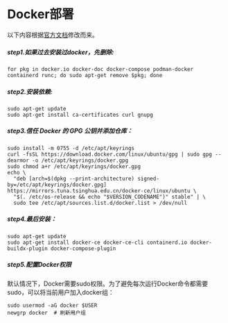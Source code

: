 # Docker部署

以下内容根据[官方文档](https://docs.docker.com/engine/install/debian/ "官方文档")修改而来。

##### step1.如果过去安装过docker，先删除:

```
for pkg in docker.io docker-doc docker-compose podman-docker containerd runc; do sudo apt-get remove $pkg; done
```

##### step2.安装依赖:

```
sudo apt-get update
sudo apt-get install ca-certificates curl gnupg
```

##### step3.信任 Docker 的 GPG 公钥并添加仓库：

```
sudo install -m 0755 -d /etc/apt/keyrings
curl -fsSL https://download.docker.com/linux/ubuntu/gpg | sudo gpg --dearmor -o /etc/apt/keyrings/docker.gpg
sudo chmod a+r /etc/apt/keyrings/docker.gpg
echo \
  "deb [arch=$(dpkg --print-architecture) signed-by=/etc/apt/keyrings/docker.gpg] https://mirrors.tuna.tsinghua.edu.cn/docker-ce/linux/ubuntu \
  "$(. /etc/os-release && echo "$VERSION_CODENAME")" stable" | \
  sudo tee /etc/apt/sources.list.d/docker.list > /dev/null

```

##### step4.最后安装：

```
sudo apt-get update
sudo apt-get install docker-ce docker-ce-cli containerd.io docker-buildx-plugin docker-compose-plugin
```

##### step5.配置Docker权限

默认情况下，Docker需要sudo权限。为了避免每次运行Docker命令都需要sudo，可以将当前用户加入docker组：

```
sudo usermod -aG docker $USER
newgrp docker  # 刷新用户组
```

‍
